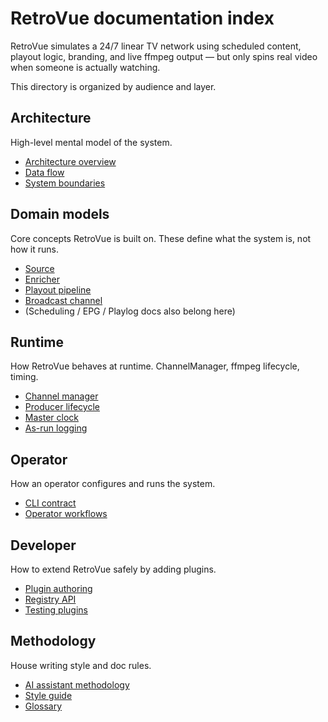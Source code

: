 # RetroVue documentation index

RetroVue simulates a 24/7 linear TV network using scheduled content, playout logic, branding, and live ffmpeg output — but only spins real video when someone is actually watching.

This directory is organized by audience and layer.

## Architecture

High-level mental model of the system.

- [Architecture overview](architecture/ArchitectureOverview.md)
- [Data flow](architecture/DataFlow.md)
- [System boundaries](architecture/SystemBoundaries.md)

## Domain models

Core concepts RetroVue is built on. These define what the system is, not how it runs.

- [Source](domain/Source.md)
- [Enricher](domain/Enricher.md)
- [Playout pipeline](domain/PlayoutPipeline.md)
- [Broadcast channel](domain/BroadcastChannel.md)
- (Scheduling / EPG / Playlog docs also belong here)

## Runtime

How RetroVue behaves at runtime. ChannelManager, ffmpeg lifecycle, timing.

- [Channel manager](runtime/ChannelManager.md)
- [Producer lifecycle](runtime/ProducerLifecycle.md)
- [Master clock](runtime/MasterClock.md)
- [As-run logging](runtime/AsRunLogging.md)

## Operator

How an operator configures and runs the system.

- [CLI contract](operator/CLI.md)
- [Operator workflows](operator/OperatorWorkflows.md)

## Developer

How to extend RetroVue safely by adding plugins.

- [Plugin authoring](developer/PluginAuthoring.md)
- [Registry API](developer/RegistryAPI.md)
- [Testing plugins](developer/TestingPlugins.md)

## Methodology

House writing style and doc rules.

- [AI assistant methodology](methodology/AI-Assistant-Methodology.md)
- [Style guide](STYLEGUIDE.md)
- [Glossary](GLOSSARY.md)

